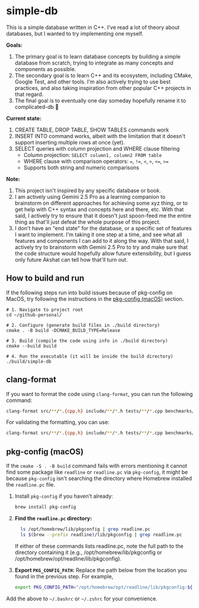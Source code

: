 # simple-db

This is a simple database written in C++. I've read a lot of theory about databases, but I wanted to try implementing one myself.

**Goals:**
1. The primary goal is to learn database concepts by building a simple database from scratch, trying to integrate as many concepts and components as possible.
2. The secondary goal is to learn C++ and its ecosystem, including CMake, Google Test, and other tools. I'm also actively trying to use best practices, and also taking inspiration from other popular C++ projects in that regard.
3. The final goal is to eventually one day someday hopefully rename it to complicated-db 🤣

**Current state:**
1. CREATE TABLE, DROP TABLE, SHOW TABLES commands work
2. INSERT INTO command works, albeit with the limitation that it doesn't support inserting multiple rows at once (yet).
3. SELECT queries with column projection and WHERE clause filtering
   - Column projection: `SELECT column1, column2 FROM table`
   - WHERE clause with comparison operators: `=`, `!=`, `<`, `>`, `<=`, `>=`
   - Supports both string and numeric comparisons

**Note:**
1. This project isn't inspired by any specific database or book.
2. I am actively using Gemini 2.5 Pro as a learning companion to brainstorm on different approaches for achieving some xyz thing, or to get help with C++ syntax and concepts here and there, etc. With that said, I actively try to ensure that it doesn't just spoon-feed me the entire thing as that'll just defeat the whole purpose of this project.
3. I don't have an "end state" for the database, or a specific set of features I want to implement. I'm taking it one step at a time, and see what all features and components I can add to it along the way. With that said, I actively try to brainstorm with Gemini 2.5 Pro to try and make sure that the code structure would hopefully allow future extensibility, but I guess only future Akshat can tell how that'll turn out.

## How to build and run

If the following steps run into build issues because of pkg-config on MacOS, try following the instructions in the [pkg-config (macOS)](#pkg-config-macos) section.

```shell
# 1. Navigate to project root
cd ~/github-personal/

# 2. Configure (generate build files in ./build directory)
cmake . -B build -DCMAKE_BUILD_TYPE=Release

# 3. Build (compile the code using info in ./build directory)
cmake --build build

# 4. Run the executable (it will be inside the build directory)
./build/simple-db
```

## clang-format

If you want to format the code using `clang-format`, you can run the following command:

```bash
clang-format src/**/*.{cpp,h} include/**/*.h tests/**/*.cpp benchmarks/**/*.cpp -i
```

For validating the formatting, you can use:

```bash
clang-format src/**/*.{cpp,h} include/**/*.h tests/**/*.cpp benchmarks/**/*.cpp --dry-run -Werror
```

## pkg-config (macOS)

If the `cmake -S . -B build` command fails with errors mentioning it cannot find some package like `readline` or `readline.pc` via `pkg-config`, it might be because `pkg-config` isn't searching the directory where Homebrew installed the `readline.pc` file.

1. Install `pkg-config` if you haven't already:
   ```bash
   brew install pkg-config
   ```

2. **Find the `readline.pc` directory:**
   ```bash
     ls /opt/homebrew/lib/pkgconfig | grep readline.pc
     ls $(brew --prefix readline)/lib/pkgconfig | grep readline.pc
   ```

    If either of these commands lists readline.pc, note the full path to the directory containing it (e.g., /opt/homebrew/lib/pkgconfig or /opt/homebrew/opt/readline/lib/pkgconfig).

3. **Export `PKG_CONFIG_PATH`:**
    Replace the path below from the location you found in the previous step. For example,
    ```bash
   export PKG_CONFIG_PATH="/opt/homebrew/opt/readline/lib/pkgconfig:${PKG_CONFIG_PATH}"
    ```

Add the above to `~/.bashrc` or `~/.zshrc` for your convenience.
